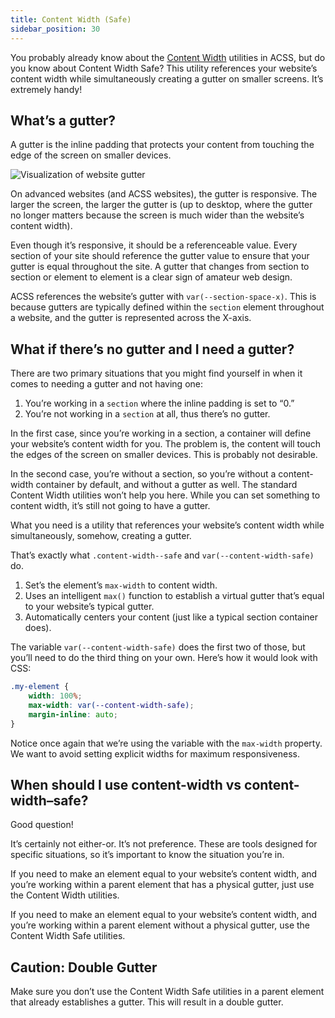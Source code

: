 ```yaml
---
title: Content Width (Safe)
sidebar_position: 30
---
```


You probably already know about the [Content Width](https://automaticcss.com/docs/content-width/) utilities in ACSS, but do you know about Content Width Safe? This utility references your website’s content width while simultaneously creating a gutter on smaller screens. It’s extremely handy!

## What’s a gutter?

A gutter is the inline padding that protects your content from touching the edge of the screen on smaller devices.

![Visualization of website gutter](https://automaticcss.com/wp-content/uploads/CleanShot-2023-08-14-at-22.19.07@2x-897x1024.jpg)

On advanced websites (and ACSS websites), the gutter is responsive. The larger the screen, the larger the gutter is (up to desktop, where the gutter no longer matters because the screen is much wider than the website’s content width).

Even though it’s responsive, it should be a referenceable value. Every section of your site should reference the gutter value to ensure that your gutter is equal throughout the site. A gutter that changes from section to section or element to element is a clear sign of amateur web design.

ACSS references the website’s gutter with `var(--section-space-x)`. This is because gutters are typically defined within the `section` element throughout a website, and the gutter is represented across the X-axis.

## What if there’s no gutter and I need a gutter?

There are two primary situations that you might find yourself in when it comes to needing a gutter and not having one:

1.  You’re working in a `section` where the inline padding is set to “0.”
2.  You’re not working in a `section` at all, thus there’s no gutter.

In the first case, since you’re working in a section, a container will define your website’s content width for you. The problem is, the content will touch the edges of the screen on smaller devices. This is probably not desirable.

In the second case, you’re without a section, so you’re without a content-width container by default, and without a gutter as well. The standard Content Width utilities won’t help you here. While you can set something to content width, it’s still not going to have a gutter.

What you need is a utility that references your website’s content width while simultaneously, somehow, creating a gutter.

That’s exactly what `.content-width--safe` and `var(--content-width-safe)` do.

1.  Set’s the element’s `max-width` to content width.
2.  Uses an intelligent `max()` function to establish a virtual gutter that’s equal to your website’s typical gutter.
3.  Automatically centers your content (just like a typical section container does).

The variable `var(--content-width-safe)` does the first two of those, but you’ll need to do the third thing on your own. Here’s how it would look with CSS:

```CSS
.my-element {
    width: 100%;
    max-width: var(--content-width-safe);
    margin-inline: auto;
}
```

Notice once again that we’re using the variable with the `max-width` property. We want to avoid setting explicit widths for maximum responsiveness.

## When should I use content-width vs content-width–safe?

Good question!

It’s certainly not either-or. It’s not preference. These are tools designed for specific situations, so it’s important to know the situation you’re in.

If you need to make an element equal to your website’s content width, and you’re working within a parent element that has a physical gutter, just use the Content Width utilities.

If you need to make an element equal to your website’s content width, and you’re working within a parent element without a physical gutter, use the Content Width Safe utilities.

## Caution: Double Gutter

Make sure you don’t use the Content Width Safe utilities in a parent element that already establishes a gutter. This will result in a double gutter.
